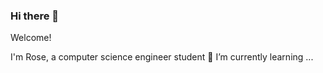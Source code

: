 ### Hi there 👋

Welcome!

I'm Rose, a computer science engineer student 🌱 I’m currently learning ...
